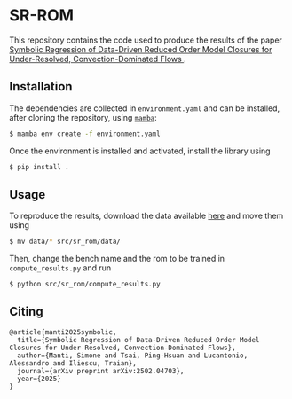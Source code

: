 # SR-ROM

This repository contains the code used to produce the results of the paper [Symbolic Regression of Data-Driven Reduced Order Model Closures for Under-Resolved, Convection-Dominated Flows
](https://arxiv.org/abs/2502.04703v1).

## Installation

The dependencies are collected in `environment.yaml` and can be installed, after cloning the repository, using [`mamba`]("https://github.com/mamba-org/mamba"):

```bash
$ mamba env create -f environment.yaml
```

Once the environment is installed and activated, install the library using

```bash
$ pip install .
```

## Usage

To reproduce the results, download the data available [here](https://drive.google.com/drive/folders/16rg1L3277Dp9IOpxF818vxinQVYy5bdn) and move them using

```bash
$ mv data/* src/sr_rom/data/
```

Then, change the bench name and the rom to be trained in `compute_results.py` and run

```bash
$ python src/sr_rom/compute_results.py
```

## Citing

```
@article{manti2025symbolic,
  title={Symbolic Regression of Data-Driven Reduced Order Model Closures for Under-Resolved, Convection-Dominated Flows},
  author={Manti, Simone and Tsai, Ping-Hsuan and Lucantonio, Alessandro and Iliescu, Traian},
  journal={arXiv preprint arXiv:2502.04703},
  year={2025}
}
```
